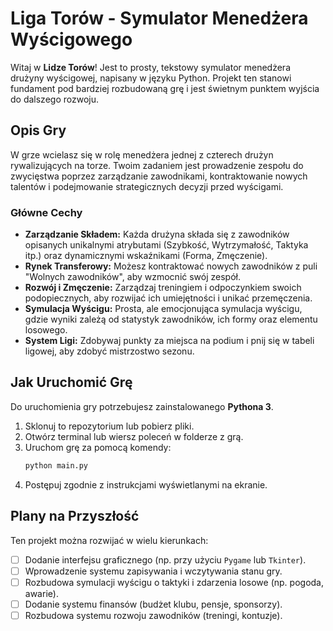 # Liga Torów - Symulator Menedżera Wyścigowego

Witaj w **Lidze Torów**! Jest to prosty, tekstowy symulator menedżera drużyny wyścigowej, napisany w języku Python. Projekt ten stanowi fundament pod bardziej rozbudowaną grę i jest świetnym punktem wyjścia do dalszego rozwoju.

## Opis Gry

W grze wcielasz się w rolę menedżera jednej z czterech drużyn rywalizujących na torze. Twoim zadaniem jest prowadzenie zespołu do zwycięstwa poprzez zarządzanie zawodnikami, kontraktowanie nowych talentów i podejmowanie strategicznych decyzji przed wyścigami.

### Główne Cechy

*   **Zarządzanie Składem:** Każda drużyna składa się z zawodników opisanych unikalnymi atrybutami (Szybkość, Wytrzymałość, Taktyka itp.) oraz dynamicznymi wskaźnikami (Forma, Zmęczenie).
*   **Rynek Transferowy:** Możesz kontraktować nowych zawodników z puli "Wolnych zawodników", aby wzmocnić swój zespół.
*   **Rozwój i Zmęczenie:** Zarządzaj treningiem i odpoczynkiem swoich podopiecznych, aby rozwijać ich umiejętności i unikać przemęczenia.
*   **Symulacja Wyścigu:** Prosta, ale emocjonująca symulacja wyścigu, gdzie wyniki zależą od statystyk zawodników, ich formy oraz elementu losowego.
*   **System Ligi:** Zdobywaj punkty za miejsca na podium i pnij się w tabeli ligowej, aby zdobyć mistrzostwo sezonu.

## Jak Uruchomić Grę

Do uruchomienia gry potrzebujesz zainstalowanego **Pythona 3**.

1.  Sklonuj to repozytorium lub pobierz pliki.
2.  Otwórz terminal lub wiersz poleceń w folderze z grą.
3.  Uruchom grę za pomocą komendy:
    ```bash
    python main.py
    ```
4.  Postępuj zgodnie z instrukcjami wyświetlanymi na ekranie.

## Plany na Przyszłość

Ten projekt można rozwijać w wielu kierunkach:

*   [ ] Dodanie interfejsu graficznego (np. przy użyciu `Pygame` lub `Tkinter`).
*   [ ] Wprowadzenie systemu zapisywania i wczytywania stanu gry.
*   [ ] Rozbudowa symulacji wyścigu o taktyki i zdarzenia losowe (np. pogoda, awarie).
*   [ ] Dodanie systemu finansów (budżet klubu, pensje, sponsorzy).
*   [ ] Rozbudowa systemu rozwoju zawodników (treningi, kontuzje).
